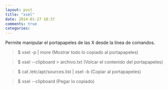 ```yaml
---
layout: post
title: "xsel"
date: 2014-01-27 18:37
comments: true
categories: 
---
```

Permite manipular el portapapeles de las X desde la línea de comandos.

>$ xsel -p | more  (Mostrar todo lo copiado al portapapeles)

>$ xsel --clipboard > archivo.txt (Volcar el contenido del portapapeles)

>$ cat /etc/apt/sources.list | xsel -b  (Copiar al portapapeles)

>$ xsel --clipboard  (Pegar lo copiado)

